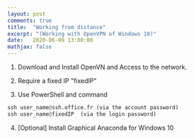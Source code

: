 ```yaml
---
layout: post
comments: true
title:  "Working from distance"
excerpt: "(Working with OpenVPN of Windows 10)"
date:   2020-06-09 13:00:00
mathjax: false
---
```


1) Download and Install OpenVN and Access to the network.

2) Require a fixed IP "fixedIP" 

3) Use PowerShell and command

```python
ssh user_name@ssh.office.fr (via the account password)
ssh user_name@fixedIP  (via the login password)
```

4) [Optional] Install Graphical Anaconda for Windows 10
